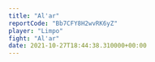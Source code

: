 ```yaml
---
title: "Al'ar"
reportCode: "Bb7CFY8H2wvRK6yZ"
player: "Limpo"
fight: "Al'ar"
date: 2021-10-27T18:44:38.310000+00:00
---
```

